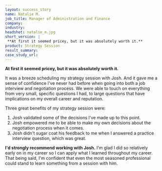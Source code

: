 ```yaml
---
layout: success_story
name: Natalie M.
job_title: Manager of Administration and Finance
company: 
industry: 
headshot: natalie_m.jpg
short_version: |
 **At first it seemed pricey, but it was absolutely worth it.**
product: Strategy Session
result_summary: 
case_study_url: 
---
```


**At first it seemed pricey, but it was absolutely worth it.**

It was a breeze scheduling my strategy session with Josh. And it gave me a sense of confidence I've never had before when going into both a job interview and negotiation process. We were able to touch on everything from very small, specific questions I had, to large questions that have implications on my overall career and reputation.

Three great benefits of my strategy session were:

1.  Josh validated some of the decisions I've made up to this point.
2.  Josh empowered me to be able to make my own decisions about the negotiation process when it comes.
3.  Josh didn't sugar coat his feedback to me when I answered a practice interview question, which was great.

**I'd strongly recommend working with Josh.** I'm glad I did so relatively early on in my career so I can apply what I learned throughout my career. That being said, I'm confident that even the most seasoned professional could stand to learn something from a session with him.